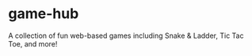 # game-hub
 A collection of fun web-based games including Snake &amp; Ladder, Tic Tac Toe, and more!
